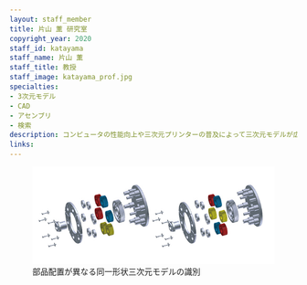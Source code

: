```yaml
---
layout: staff_member
title: 片山 薫 研究室
copyright_year: 2020
staff_id: katayama
staff_name: 片山 薫
staff_title: 教授
staff_image: katayama_prof.jpg
specialties:
- 3次元モデル
- CAD
- アセンブリ
- 検索
description: コンピュータの性能向上や三次元プリンターの普及によって三次元モデルが広く利用されるようになりました。これまでに作成された膨大な三次元モデルの中から有用なモデルを見つけ出し再利用することで、新たな製品の開発やその改良を効率的に行うことができます。そのような三次元モデルの検索では、モデルの三次元空間での回転や平行移動による変化に影響を受けない技術が必要となり、画像など二次元のデータを対象とした技術では十分ではありません。我々は、三次元モデルの形状だけではなく、使用される素材なども考慮して従来よりも高精度に検索する技術について研究・開発を進めています。
links:
---
```


<figure class="center w70">
  <img src="/image/katayama_01.jpg" alt="">
  <figcaption>部品配置が異なる同一形状三次元モデルの識別</figcaption>
</figure>

